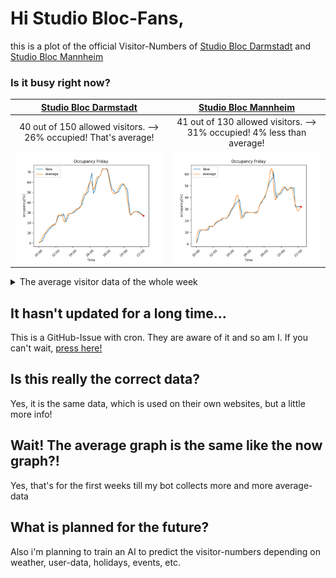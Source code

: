 # Hi Studio Bloc-Fans,
<!-- BEGIN UPDATINGSUMMARY BOARD-->
this is a plot of the official Visitor-Numbers of [Studio Bloc Darmstadt](https://darmstadt.studiobloc.de/) and [Studio Bloc Mannheim](https://mannheim.studiobloc.de/)
<!-- END UPDATINGSUMMARY BOARD-->
### Is it busy right now?
<!-- BEGIN UPDATINGDATA BOARD-->
| [Studio Bloc Darmstadt](https://darmstadt.studiobloc.de/) | [Studio Bloc Mannheim](https://mannheim.studiobloc.de/) |
|:-:|:-:|
| 40 out of 150 allowed visitors. --> 26% occupied! That's average! | 41 out of 130 allowed visitors. --> 31% occupied! 4% less than average! |
|<img src="./png/Darmstadt22_23_04.png">|<img src="./png/Mannheim22_23_05.png">|
<!-- END UPDATINGDATA BOARD-->


<details>
  <summary>The average visitor data of the whole week</summary>

<!-- BEGIN UPDATINGDAYSPNG BOARD-->
| Steinbock Nürnberg | Steinbock Zirndorf | Steinbock Konstanz | Steinbock Passau |
|:-:|:-:|:-:|:-:|
|<img src="png/OtherDays/NürnbergMonday.png">|<img src="png/OtherDays/ZirndorfMonday.png">|<img src="./png/Working.png">|<img src="./png/Working.png">|
|<img src="png/OtherDays/NürnbergTuesday.png">|<img src="png/OtherDays/ZirndorfTuesday.png">|<img src="./png/Working.png">|<img src="./png/Working.png">|
|<img src="png/OtherDays/NürnbergWednesday.png">|<img src="png/OtherDays/ZirndorfWednesday.png">|<img src="png/OtherDays/KonstanzWednesday.png">|<img src="png/OtherDays/PassauWednesday.png">|
|<img src="png/OtherDays/NürnbergThursday.png">|<img src="png/OtherDays/ZirndorfThursday.png">|<img src="png/OtherDays/KonstanzThursday.png">|<img src="png/OtherDays/PassauThursday.png">|
|<img src="png/OtherDays/NürnbergFriday.png">|<img src="png/OtherDays/ZirndorfFriday.png">|<img src="./png/Working.png">|<img src="./png/Working.png">|
|<img src="png/OtherDays/NürnbergSaturday.png">|<img src="png/OtherDays/ZirndorfSaturday.png">|<img src="./png/Working.png">|<img src="./png/Working.png">|
|<img src="png/OtherDays/NürnbergSunday.png">|<img src="png/OtherDays/ZirndorfSunday.png">|<img src="./png/Working.png">|<img src="./png/Working.png">|
<!-- END UPDATINGDAYSPNG BOARD-->
</details>

## It hasn't updated for a long time...
This is a GitHub-Issue with cron. They are aware of it and so am I. 
If you can't wait, [press here!](https://github.com/bloedboemmel/StudioBloc/issues/new?title=StudioBloc%3AUpdate%20Yourself%21&body=Please+do+not+change+the+title.+Just+click+"Submit+new+issue".+You+don't+need+to+do+anything+else+%3AD)

## Is this really the correct data?
Yes, it is the same data, which is used on their own websites, but a little more info!

## Wait! The average graph is the same like the now graph?!
Yes, that's for the first weeks till my bot collects more and more average-data

## What is planned for the future?
Also i'm planning to train an AI to predict the visitor-numbers depending on weather, user-data, holidays, events, etc.